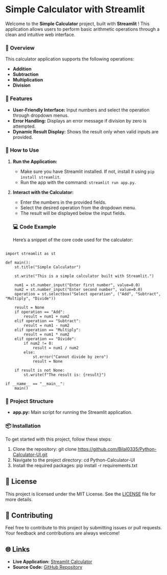 # Simple Calculator with Streamlit

Welcome to the **Simple Calculator** project, built with  **Streamlit** ! This application allows users to perform basic arithmetic operations through a clean and intuitive web interface.

### 📜 **Overview**

This calculator application supports the following operations:

* **Addition**
* **Subtraction**
* **Multiplication**
* **Division**

### 🔧 **Features**

* **User-Friendly Interface:** Input numbers and select the operation through dropdown menus.
* **Error Handling:** Displays an error message if division by zero is attempted.
* **Dynamic Result Display:** Shows the result only when valid inputs are provided.

### 🚀 **How to Use**

1. **Run the Application:**

   * Make sure you have Streamlit installed. If not, install it using `pip install streamlit`.
   * Run the app with the command: `streamlit run app.py`.
2. **Interact with the Calculator:**

   * Enter the numbers in the provided fields.
   * Select the desired operation from the dropdown menu.
   * The result will be displayed below the input fields.

   ### 💻 **Code Example**

   Here’s a snippet of the core code used for the calculator:

```

import streamlit as st

def main():
    st.title("Simple Calculator")

    st.write("This is a simple calculator built with Streamlit.")

    num1 = st.number_input("Enter first number", value=0.0)
    num2 = st.number_input("Enter second number", value=0.0)
    operation = st.selectbox("Select operation", ("Add", "Subtract", "Multiply", "Divide"))

    result = None
    if operation == "Add":
        result = num1 + num2
    elif operation == "Subtract":
        result = num1 - num2
    elif operation == "Multiply":
        result = num1 * num2
    elif operation == "Divide":
        if num2 != 0:
            result = num1 / num2
        else:
            st.error("Cannot divide by zero")
            result = None

    if result is not None:
        st.write(f"The result is: {result}")

if __name__ == "__main__":
    main()
```

### 📂 **Project Structure**

* **app.py:** Main script for running the Streamlit application.

### 📦 **Installation**

To get started with this project, follow these steps:

1. Clone the repository:
   git clone https://github.com/Bilal0335/Python-Calculator-UI.git
2. Navigate to the project directory:
   cd Python-Calculator-UI
3. Install the required packages:
   pip install -r requirements.txt

## 📝 **License**

This project is licensed under the MIT License. See the [LICENSE]() file for more details.

## 🤝 **Contributing**

Feel free to contribute to this project by submitting issues or pull requests. Your feedback and contributions are always welcome!

## 🌐 **Links**

* **Live Application:** [Streamlit Calculator](https://calculator-py.streamlit.app/)
* **Source Code:** [GitHub Repository](https://github.com/Bilal0335/Python-Calculator-UI)
